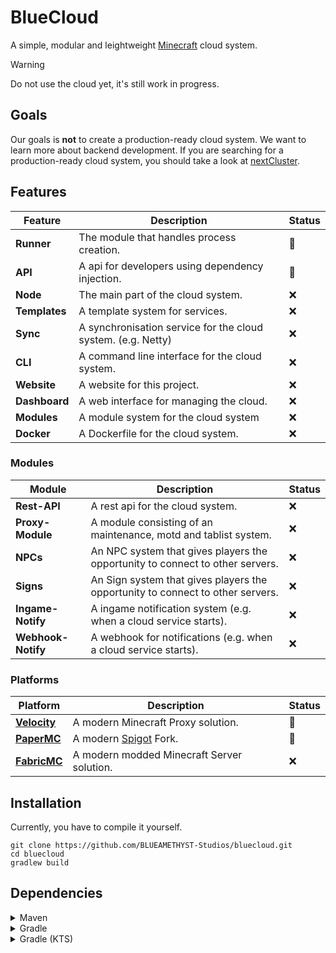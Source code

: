 # BlueCloud
A simple, modular and leightweight [Minecraft](https://minecraft.net) cloud system.

> [!WARNING]
> Do not use the cloud yet, it's still work in progress.

## Goals
Our goals is **not** to create a production-ready cloud system. We want to learn more about backend development.
If you are searching for a production-ready cloud system, you should take a look at [nextCluster](https://github.com/nextCluster/nextCluster).

## Features
| Feature       | Description                                                  | Status |
|---------------|--------------------------------------------------------------|--------|
| **Runner**    | The module that handles process creation.                    | 🚧     |
| **API**       | A api for developers using dependency injection.             | 🚧     |
| **Node**      | The main part of the cloud system.                           | ❌      |
| **Templates** | A template system for services.                              | ❌      |
| **Sync**      | A synchronisation service for the cloud system. (e.g. Netty) | ❌      |
| **CLI**       | A command line interface for the cloud system.               | ❌      |
| **Website**   | A website for this project.                                  | ❌      |
| **Dashboard** | A web interface for managing the cloud.                      | ❌      |
| **Modules**   | A module system for the cloud system                         | ❌      |
| **Docker**    | A Dockerfile for the cloud system.                           | ❌      |

### Modules
| Module             | Description                                                                    | Status |
|--------------------|--------------------------------------------------------------------------------|--------|
| **Rest-API**       | A rest api for the cloud system.                                               | ❌      |
| **Proxy-Module**   | A module consisting of an maintenance, motd and tablist system.                | ❌      |
| **NPCs**           | An NPC system that gives players the opportunity to connect to other servers.  | ❌      |
| **Signs**          | An Sign system that gives players the opportunity to connect to other servers. | ❌      |
| **Ingame-Notify**  | A ingame notification system (e.g. when a cloud service starts).               | ❌      |
| **Webhook-Notify** | A webhook for notifications (e.g. when a cloud service starts).                | ❌      |


### Platforms
| Platform                                             | Description                                   | Status |
|------------------------------------------------------|-----------------------------------------------|--------|
| **[Velocity](https://papermc.io/software/velocity)** | A modern Minecraft Proxy solution.            | 🚧     |
| **[PaperMC](https://papermc.io/software/paper)**     | A modern [Spigot](https://spigotmc.org) Fork. | 🚧     |
| **[FabricMC](https://fabricmc.net/)**                | A modern modded Minecraft Server solution.    | ❌      |

## Installation
Currently, you have to compile it yourself.

```shell
git clone https://github.com/BLUEAMETHYST-Studios/bluecloud.git
cd bluecloud
gradlew build
```

## Dependencies
<details>
  <summary>Maven</summary>
  
```xml
<!-- Work in progress -->
```
</details>

<details>
  <summary>Gradle</summary>
  
```groovy
// Work in progress
```
</details>

<details>
  <summary>Gradle (KTS)</summary>

```kotlin
// Work in progress
```
</details>